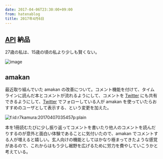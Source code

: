 ```yaml
---
date: 2017-04-06T23:30:00+09:00
from: hatenablog
title: 2017年4月6日
---
```


<h2><a class="keyword" href="http://d.hatena.ne.jp/keyword/API">API</a> 納品</h2>

<p>27歳の私は、15歳の頃の私より少しも賢くない。</p>

<p><img src="https://cdn-ak.f.st-hatena.com/images/fotolife/r/r7kamura/20140407/20140407004740.png" alt="image" /></p>

<h2>amakan</h2>

<p>最近取り組んでいた amakan の改善について。コメント機能を付けて、タイムラインに読んだ本とコメントが流れるようにして、コメントを <a class="keyword" href="http://d.hatena.ne.jp/keyword/Twitter">Twitter</a> にも共有できるようにして、<a class="keyword" href="http://d.hatena.ne.jp/keyword/Twitter">Twitter</a> でフォローしている人が amakan を使っていたらおすすめのユーザとして表示する、という変更を加えた。</p>

<p><span itemscope itemtype="http://schema.org/Photograph"><img src="https://cdn-ak.f.st-hatena.com/images/fotolife/r/r7kamura/20170407/20170407035457.png" alt="f:id:r7kamura:20170407035457p:plain" title="f:id:r7kamura:20170407035457p:plain" class="hatena-fotolife" itemprop="image"></span></p>

<p>本を1冊読むたびに少し振り返ってコメントを書いたり他人のコメントを読んだりするのが意外と面白い体験であることに気付いたので、amakan でコメントする人が増えると嬉しい。玄人向けの機能としてはかなり極まってきたような感覚があるので、これからはもう少し裾野を広げるために労力を費やしていこうかと考えている。</p>

